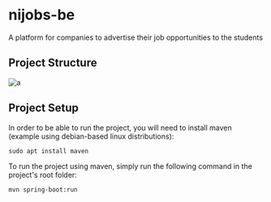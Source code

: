 # nijobs-be
A platform for companies to advertise their job opportunities to the students

## Project Structure
![a](https://user-images.githubusercontent.com/25830462/49471723-82560300-f805-11e8-9ee5-bac080d7fc31.jpg)

## Project Setup
In order to be able to run the project, you will need to install maven (example using debian-based linux distributions):
```
sudo apt install maven
```
To run the project using maven, simply run the following command in the project's root folder:
```
mvn spring-boot:run
```
